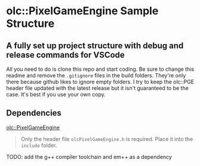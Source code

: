 # **olc::PixelGameEngine Sample Structure**

## A fully set up project structure with debug and release commands for VSCode

All you need to do is clone this repo and start coding.
Be sure to change this readme and remove the `.gitignore` files in the build folders. They're only there because github likes to ignore empty folders.
I try to keep the olc::PGE header file updated with the latest release but it isn't guaranteed to be the case.
It's best if you use your own copy.

## Dependencies

[olc::PixelGameEngine](https://github.com/OneLoneCoder/olcPixelGameEngine)
> Only the header file `olcPixelGameEngine.h` is required. Place it into the `include` folder.

TODO: add the g++ compiler toolchain and em++ as a dependency
